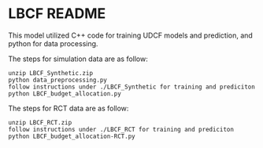 

# LBCF README

This model utilized C++ code for training UDCF models and prediction, and python for data processing.

The steps for simulation data are as follow:

    unzip LBCF_Synthetic.zip
    python data_preprocessing.py
    follow instructions under ./LBCF_Synthetic for training and prediciton
    python LBCF_budget_allocation.py
    
The steps for RCT data are as follow:

    unzip LBCF_RCT.zip
    follow instructions under ./LBCF_RCT for training and prediciton
    python LBCF_budget_allocation-RCT.py

